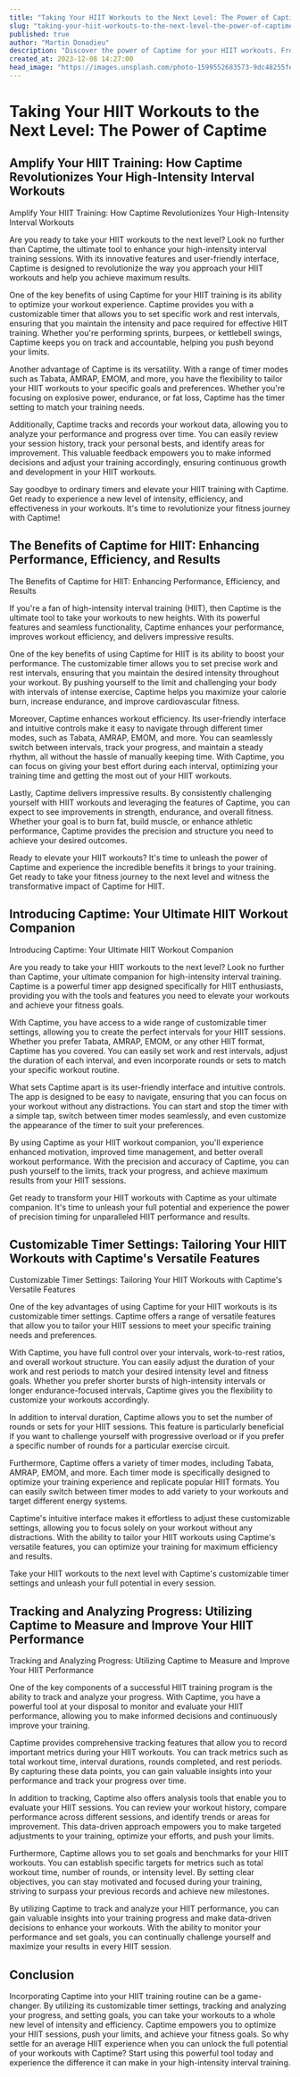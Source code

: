 ```yaml
---
title: "Taking Your HIIT Workouts to the Next Level: The Power of Captime"
slug: "taking-your-hiit-workouts-to-the-next-level-the-power-of-captime"
published: true
author: "Martin Donadieu"
description: "Discover the power of Captime for your HIIT workouts. From customizable timers to progress tracking, elevate your performance and achieve optimal results with Captime."
created_at: 2023-12-08 14:27:00
head_image: "https://images.unsplash.com/photo-1599552683573-9dc48255fe85?ixlib=rb-4.0.3&q=85&fm=jpg&crop=entropy&cs=srgb&w=1200"
---
```


# Taking Your HIIT Workouts to the Next Level: The Power of Captime

## Amplify Your HIIT Training: How Captime Revolutionizes Your High-Intensity Interval Workouts

Amplify Your HIIT Training: How Captime Revolutionizes Your High-Intensity Interval Workouts

Are you ready to take your HIIT workouts to the next level? Look no further than Captime, the ultimate tool to enhance your high-intensity interval training sessions. With its innovative features and user-friendly interface, Captime is designed to revolutionize the way you approach your HIIT workouts and help you achieve maximum results.

One of the key benefits of using Captime for your HIIT training is its ability to optimize your workout experience. Captime provides you with a customizable timer that allows you to set specific work and rest intervals, ensuring that you maintain the intensity and pace required for effective HIIT training. Whether you're performing sprints, burpees, or kettlebell swings, Captime keeps you on track and accountable, helping you push beyond your limits.

Another advantage of Captime is its versatility. With a range of timer modes such as Tabata, AMRAP, EMOM, and more, you have the flexibility to tailor your HIIT workouts to your specific goals and preferences. Whether you're focusing on explosive power, endurance, or fat loss, Captime has the timer setting to match your training needs.

Additionally, Captime tracks and records your workout data, allowing you to analyze your performance and progress over time. You can easily review your session history, track your personal bests, and identify areas for improvement. This valuable feedback empowers you to make informed decisions and adjust your training accordingly, ensuring continuous growth and development in your HIIT workouts.

Say goodbye to ordinary timers and elevate your HIIT training with Captime. Get ready to experience a new level of intensity, efficiency, and effectiveness in your workouts. It's time to revolutionize your fitness journey with Captime!

## The Benefits of Captime for HIIT: Enhancing Performance, Efficiency, and Results

The Benefits of Captime for HIIT: Enhancing Performance, Efficiency, and Results

If you're a fan of high-intensity interval training (HIIT), then Captime is the ultimate tool to take your workouts to new heights. With its powerful features and seamless functionality, Captime enhances your performance, improves workout efficiency, and delivers impressive results.

One of the key benefits of using Captime for HIIT is its ability to boost your performance. The customizable timer allows you to set precise work and rest intervals, ensuring that you maintain the desired intensity throughout your workout. By pushing yourself to the limit and challenging your body with intervals of intense exercise, Captime helps you maximize your calorie burn, increase endurance, and improve cardiovascular fitness.

Moreover, Captime enhances workout efficiency. Its user-friendly interface and intuitive controls make it easy to navigate through different timer modes, such as Tabata, AMRAP, EMOM, and more. You can seamlessly switch between intervals, track your progress, and maintain a steady rhythm, all without the hassle of manually keeping time. With Captime, you can focus on giving your best effort during each interval, optimizing your training time and getting the most out of your HIIT workouts.

Lastly, Captime delivers impressive results. By consistently challenging yourself with HIIT workouts and leveraging the features of Captime, you can expect to see improvements in strength, endurance, and overall fitness. Whether your goal is to burn fat, build muscle, or enhance athletic performance, Captime provides the precision and structure you need to achieve your desired outcomes.

Ready to elevate your HIIT workouts? It's time to unleash the power of Captime and experience the incredible benefits it brings to your training. Get ready to take your fitness journey to the next level and witness the transformative impact of Captime for HIIT.

## Introducing Captime: Your Ultimate HIIT Workout Companion

Introducing Captime: Your Ultimate HIIT Workout Companion

Are you ready to take your HIIT workouts to the next level? Look no further than Captime, your ultimate companion for high-intensity interval training. Captime is a powerful timer app designed specifically for HIIT enthusiasts, providing you with the tools and features you need to elevate your workouts and achieve your fitness goals.

With Captime, you have access to a wide range of customizable timer settings, allowing you to create the perfect intervals for your HIIT sessions. Whether you prefer Tabata, AMRAP, EMOM, or any other HIIT format, Captime has you covered. You can easily set work and rest intervals, adjust the duration of each interval, and even incorporate rounds or sets to match your specific workout routine.

What sets Captime apart is its user-friendly interface and intuitive controls. The app is designed to be easy to navigate, ensuring that you can focus on your workout without any distractions. You can start and stop the timer with a simple tap, switch between timer modes seamlessly, and even customize the appearance of the timer to suit your preferences.

By using Captime as your HIIT workout companion, you'll experience enhanced motivation, improved time management, and better overall workout performance. With the precision and accuracy of Captime, you can push yourself to the limits, track your progress, and achieve maximum results from your HIIT sessions.

Get ready to transform your HIIT workouts with Captime as your ultimate companion. It's time to unleash your full potential and experience the power of precision timing for unparalleled HIIT performance and results.

## Customizable Timer Settings: Tailoring Your HIIT Workouts with Captime's Versatile Features

Customizable Timer Settings: Tailoring Your HIIT Workouts with Captime's Versatile Features

One of the key advantages of using Captime for your HIIT workouts is its customizable timer settings. Captime offers a range of versatile features that allow you to tailor your HIIT sessions to meet your specific training needs and preferences.

With Captime, you have full control over your intervals, work-to-rest ratios, and overall workout structure. You can easily adjust the duration of your work and rest periods to match your desired intensity level and fitness goals. Whether you prefer shorter bursts of high-intensity intervals or longer endurance-focused intervals, Captime gives you the flexibility to customize your workouts accordingly.

In addition to interval duration, Captime allows you to set the number of rounds or sets for your HIIT sessions. This feature is particularly beneficial if you want to challenge yourself with progressive overload or if you prefer a specific number of rounds for a particular exercise circuit.

Furthermore, Captime offers a variety of timer modes, including Tabata, AMRAP, EMOM, and more. Each timer mode is specifically designed to optimize your training experience and replicate popular HIIT formats. You can easily switch between timer modes to add variety to your workouts and target different energy systems.

Captime's intuitive interface makes it effortless to adjust these customizable settings, allowing you to focus solely on your workout without any distractions. With the ability to tailor your HIIT workouts using Captime's versatile features, you can optimize your training for maximum efficiency and results.

Take your HIIT workouts to the next level with Captime's customizable timer settings and unleash your full potential in every session.

## Tracking and Analyzing Progress: Utilizing Captime to Measure and Improve Your HIIT Performance

Tracking and Analyzing Progress: Utilizing Captime to Measure and Improve Your HIIT Performance

One of the key components of a successful HIIT training program is the ability to track and analyze your progress. With Captime, you have a powerful tool at your disposal to monitor and evaluate your HIIT performance, allowing you to make informed decisions and continuously improve your training.

Captime provides comprehensive tracking features that allow you to record important metrics during your HIIT workouts. You can track metrics such as total workout time, interval durations, rounds completed, and rest periods. By capturing these data points, you can gain valuable insights into your performance and track your progress over time.

In addition to tracking, Captime also offers analysis tools that enable you to evaluate your HIIT sessions. You can review your workout history, compare performance across different sessions, and identify trends or areas for improvement. This data-driven approach empowers you to make targeted adjustments to your training, optimize your efforts, and push your limits.

Furthermore, Captime allows you to set goals and benchmarks for your HIIT workouts. You can establish specific targets for metrics such as total workout time, number of rounds, or intensity level. By setting clear objectives, you can stay motivated and focused during your training, striving to surpass your previous records and achieve new milestones.

By utilizing Captime to track and analyze your HIIT performance, you can gain valuable insights into your training progress and make data-driven decisions to enhance your workouts. With the ability to monitor your performance and set goals, you can continually challenge yourself and maximize your results in every HIIT session.

## Conclusion

Incorporating Captime into your HIIT training routine can be a game-changer. By utilizing its customizable timer settings, tracking and analyzing your progress, and setting goals, you can take your workouts to a whole new level of intensity and efficiency. Captime empowers you to optimize your HIIT sessions, push your limits, and achieve your fitness goals. So why settle for an average HIIT experience when you can unlock the full potential of your workouts with Captime? Start using this powerful tool today and experience the difference it can make in your high-intensity interval training.